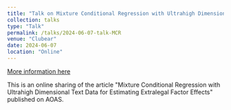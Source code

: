```yaml
---
title: "Talk on Mixture Conditional Regression with Ultrahigh Dimensional Text Data for Estimating Extralegal Factor Effects"
collection: talks
type: "Talk"
permalink: /talks/2024-06-07-talk-MCR
venue: "Clubear"
date: 2024-06-07
location: "Online"
---
```


[More information here](https://www.bilibili.com/video/BV19b421J7MS/?spm_id_from=333.999.list.card_archive.click&vd_source=a5bbe4862f2df24c1d57b2f73b1b68f0)

This is an online sharing of the article &quot;Mixture Conditional Regression with Ultrahigh Dimensional Text Data for Estimating Extralegal Factor Effects&quot; published on AOAS.
